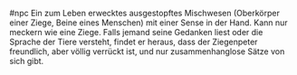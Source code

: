 #npc 
Ein zum Leben erwecktes ausgestopftes Mischwesen (Oberkörper einer Ziege, Beine eines Menschen) mit einer Sense in der Hand. Kann nur meckern wie eine Ziege. Falls jemand seine Gedanken liest oder die Sprache der Tiere versteht, findet er heraus, dass der Ziegenpeter freundlich, aber völlig verrückt ist, und nur zusammenhanglose Sätze von sich gibt.
